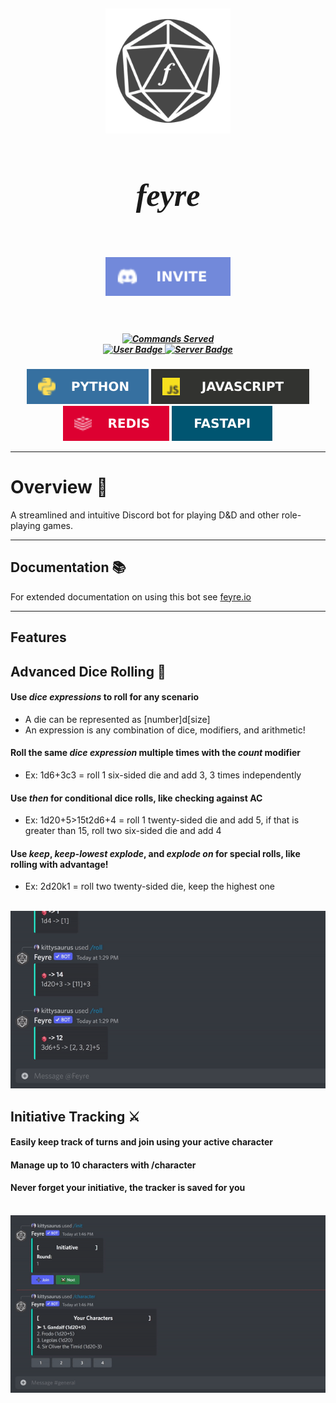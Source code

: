 <h2 align="center"><img src="docs/assets/images/feyre-icon.png" alt="feyre" align="center" width="200px" /></h2>
<h1 align="center" style="font-size:50px; font-family:'Times New Roman'"><i>feyre</i></h1>

<br>
<h5 align="center"><a href="https://invite.feyre.io"><img src="docs/assets/badges/invite.svg" alt="invite" align="center" width="200px" /></a></h5>
<br>

<h5 align="center">
  <a href="https://invite.feyre.io">
    <img alt="Commands Served" src="https://img.shields.io/endpoint?style=for-the-badge&url=https%3A%2F%2Fapi.feyre.io%2Fpublic%2Fstats%2Fbadge%2Fcommands">
      <br>
    <img alt="User Badge" src="https://img.shields.io/endpoint?style=for-the-badge&url=https%3A%2F%2Fapi.feyre.io%2Fpublic%2Fstats%2Fbadge%2Fusers">
    <img alt="Server Badge" src="https://img.shields.io/endpoint?style=for-the-badge&url=https%3A%2F%2Fapi.feyre.io%2Fpublic%2Fstats%2Fbadge%2Fguilds">
  </a>
</h5>

<p align="center">
  <img src="docs/assets/badges/python.svg" alt="backend python"/>
  <img src="docs/assets/badges/javascript.svg" alt="frontend javascript"/>
  <img src="docs/assets/badges/redis.svg" alt="redis"/>
  <img src="docs/assets/badges/FastAPI.svg" alt="Fast API"/>
</p>

<hr>

# **Overview 🎲**

A streamlined and intuitive Discord bot for playing D&D and other role-playing games.

---
## **Documentation 📚**

For extended documentation on using this bot see [feyre.io](https://feyre.io/commands)

---

## **Features**
## Advanced Dice Rolling 🎲

#### Use *dice expressions* to roll for any scenario
* A die can be represented as [number]d[size]
* An expression is any combination of dice, modifiers, and arithmetic!

#### Roll the same *dice expression* multiple times with the *count* modifier
* Ex: 1d6+3c3 = roll 1 six-sided die and add 3, 3 times independently

#### Use *then* for conditional dice rolls, like checking against AC
* Ex: 1d20+5>15t2d6+4 = roll 1 twenty-sided die and add 5, if that is greater than 15, roll two six-sided die and add 4

#### Use *keep*, *keep-lowest* *explode*, and *explode on* for special rolls, like rolling with advantage!
* Ex: 2d20k1 = roll two twenty-sided die, keep the highest one

<p align="center">
  <br>
  <img src="docs/assets/gifs/roll-demo.gif" alt="dice roll demo"/>
</p>

## Initiative Tracking ⚔️

#### Easily keep track of turns and join using your active character
#### Manage up to 10 characters with /character
#### Never forget your initiative, the tracker is saved for you

<p align="center">
  <br>
  <img src="docs/assets/gifs/initiative-demo.gif" alt="initiative demo"/>
</p>
